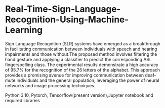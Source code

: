 # Real-Time-Sign-Language-Recognition-Using-Machine-Learning

Sign Language Recognition (SLR) systems have emerged as a breakthrough in facilitating communication between individuals with speech and hearing impairments and those without.The proposed method involves filtering the hand gesture and applying a classifier to predict the corresponding ASL fingerspelling class. The experimental results demonstrate a high accuracy of 95.7% for the recognition of the 26 letters of the alphabet. This approach provides a promising avenue for improving communication between deaf-mute individuals and the general population, leveraging the power of neural networks and image processing techniques.


Python 3.10, Pytorch, Tensorflow(present version),Jupyter notebook and required libraries
